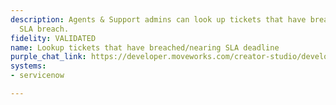 ```yaml
---
description: Agents & Support admins can look up tickets that have breached or nearing
  SLA breach.
fidelity: VALIDATED
name: Lookup tickets that have breached/nearing SLA deadline
purple_chat_link: https://developer.moveworks.com/creator-studio/developer-tools/purple-chat?conversation=%7B%22startTimestamp%22%3A%2211%3A43+AM%22%2C%22messages%22%3A%5B%7B%22parts%22%3A%5B%7B%22richText%22%3A%22I+want+to+lookup+tickets+that+have+breached+or+are+nearing+their+SLA+deadline.%22%7D%5D%2C%22role%22%3A%22user%22%7D%2C%7B%22parts%22%3A%5B%7B%22reasoningSteps%22%3A%5B%7B%22richText%22%3A%22Querying+ServiceNow+for+tickets+nearing+or+past+SLA+deadlines...%22%2C%22status%22%3A%22pending%22%7D%5D%7D%2C%7B%22reasoningSteps%22%3A%5B%7B%22richText%22%3A%22Found+3+tickets%22%2C%22status%22%3A%22success%22%7D%5D%7D%2C%7B%22richText%22%3A%22Here+are+the+tickets+that+are+breaching+or+nearing+SLA+deadline%3A%22%7D%2C%7B%22citations%22%3A%5B%7B%22citationTitle%22%3A%22INC001003%3A+Network+outage+in+the+EMEA+region%2C+Priority%3A+Critical%2C+SLA+Status%3A+Breached%2C+SLA+Percentage%3A+95%25%2C+Assigned+to%3A+John+Smith%22%2C%22connectorName%22%3A%22servicenow%22%7D%2C%7B%22citationTitle%22%3A%22INC001004%3A+VPN+connectivity+issues+for+remote+users%2C+Priority%3A+High%2C+SLA+Status%3A+Nearing%2C+SLA+Percentage%3A+80%25%2C+Assigned+to%3A+Jane+Doe%22%2C%22connectorName%22%3A%22servicenow%22%7D%2C%7B%22citationTitle%22%3A%22INC001005%3A+Email+delivery+delays%2C+Priority%3A+Medium%2C+SLA+Status%3A+Nearing%2C+SLA+Percentage%3A+Breached%2C+Assigned+to%3A+Carlos+Ramirez%22%2C%22connectorName%22%3A%22servicenow%22%7D%5D%7D%5D%2C%22role%22%3A%22assistant%22%7D%5D%7D
systems:
- servicenow

---
```


